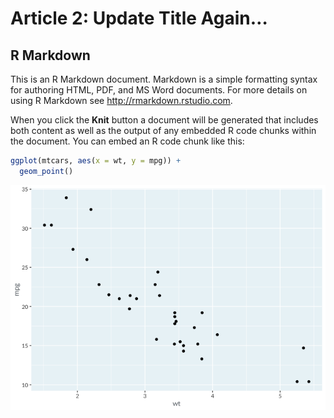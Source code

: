Article 2: Update Title Again…
================

## R Markdown

This is an R Markdown document. Markdown is a simple formatting syntax
for authoring HTML, PDF, and MS Word documents. For more details on
using R Markdown see <http://rmarkdown.rstudio.com>.

When you click the **Knit** button a document will be generated that
includes both content as well as the output of any embedded R code
chunks within the document. You can embed an R code chunk like this:

``` r
ggplot(mtcars, aes(x = wt, y = mpg)) +
  geom_point()
```

![](article2_files/figure-gfm/unnamed-chunk-1-1.png)<!-- -->
